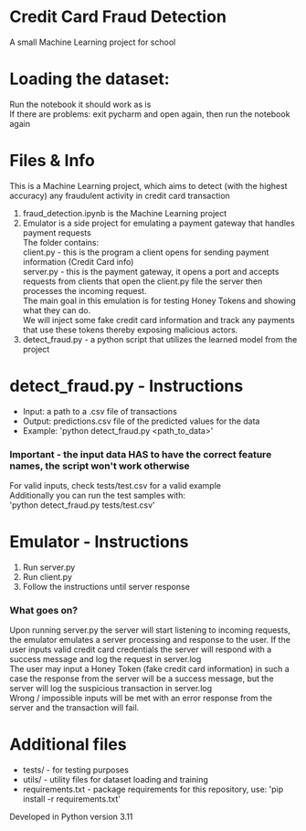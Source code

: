 # Credit Card Fraud Detection 
A small Machine Learning project for school

# Loading the dataset:
Run the notebook it should work as is <br />
If there are problems: exit pycharm and open again, then run the notebook again

# Files & Info
This is a Machine Learning project, which aims to detect (with the highest accuracy) any
fraudulent activity in credit card transaction

1. fraud_detection.ipynb is the Machine Learning project 
2. Emulator is a side project for emulating a payment gateway that handles payment requests <br /> The folder contains: <br /> client.py - this is the program a client opens for sending payment information (Credit Card info) <br /> server.py - this is the payment gateway, it opens a port and accepts requests from clients that open the client.py file the server then processes the incoming request. <br />
The main goal in this emulation is for testing Honey Tokens and showing what they can do. <br />
We will inject some fake credit card information and track any payments that use these tokens thereby exposing malicious actors.  
3. detect_fraud.py - a python script that utilizes the learned model from the project

# detect_fraud.py - Instructions
- Input: a path to a .csv file of transactions
- Output: predictions.csv file of the predicted values for the data
- Example: 'python detect_fraud.py <path_to_data>'

### Important - the input data HAS to have the correct feature names, the script won't work otherwise
For valid inputs, check tests/test.csv for a valid example <br />
Additionally you can run the test samples with: <br /> 'python detect_fraud.py tests/test.csv' <br />

# Emulator - Instructions
1. Run server.py 
2. Run client.py
3. Follow the instructions until server response

### What goes on?
Upon running server.py the server will start listening to incoming requests, the emulator emulates a server processing and response to the user.
If the user inputs valid credit card credentials the server will respond with a success message and log the request in server.log <br />
The user may input a Honey Token (fake credit card information) in such a case the response from the server will be a success message, but the server will log the suspicious transaction in server.log <br />
Wrong / impossible inputs will be met with an error response from the server and the transaction will fail.

# Additional files
- tests/ - for testing purposes 
- utils/ - utility files for dataset loading and training
- requirements.txt - package requirements for this repository, use: 'pip install -r requirements.txt'

Developed in Python version 3.11
